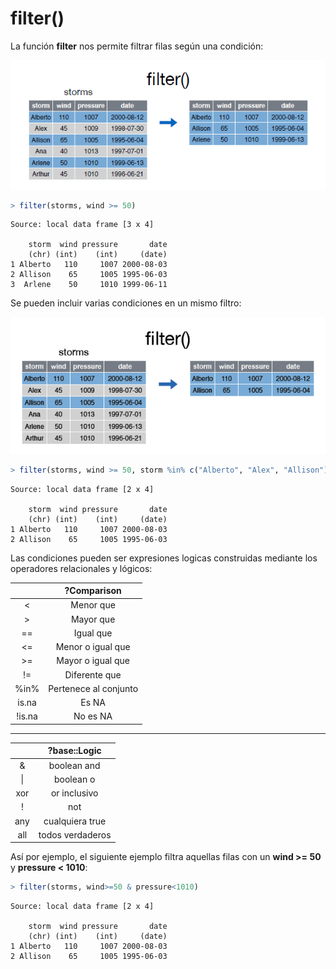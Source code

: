
# filter()

La función __filter__ nos permite filtrar filas según una condición:  



![](filter.PNG)  



```r
> filter(storms, wind >= 50)
```

```
Source: local data frame [3 x 4]

    storm  wind pressure       date
    (chr) (int)    (int)     (date)
1 Alberto   110     1007 2000-08-03
2 Allison    65     1005 1995-06-03
3  Arlene    50     1010 1999-06-11
```



Se pueden incluir varias condiciones en un mismo filtro: 


![](filter1.PNG)  




```r
> filter(storms, wind >= 50, storm %in% c("Alberto", "Alex", "Allison"))
```

```
Source: local data frame [2 x 4]

    storm  wind pressure       date
    (chr) (int)    (int)     (date)
1 Alberto   110     1007 2000-08-03
2 Allison    65     1005 1995-06-03
```


  
  
Las condiciones pueden ser expresiones logicas construidas mediante los operadores relacionales y lógicos:  



|     |  ?Comparison |
| :---: | :---: |
| < | Menor que |
| > | Mayor que |
| == | Igual que |
| <= | Menor o igual que |
| >= | Mayor o igual que |
| != | Diferente que |
| %in% | Pertenece al conjunto |
| is.na | Es NA |
| !is.na | No es NA |  

---


|      | ?base::Logic |
| :---: | :---: |
| & | boolean and |
| \| | boolean o |
| xor | or inclusivo |
| ! | not |
| any | cualquiera true |
| all | todos verdaderos |  




Así por ejemplo, el siguiente ejemplo filtra aquellas filas con un __wind >= 50__ y __pressure < 1010__:  



```r
> filter(storms, wind>=50 & pressure<1010)
```

```
Source: local data frame [2 x 4]

    storm  wind pressure       date
    (chr) (int)    (int)     (date)
1 Alberto   110     1007 2000-08-03
2 Allison    65     1005 1995-06-03
```


